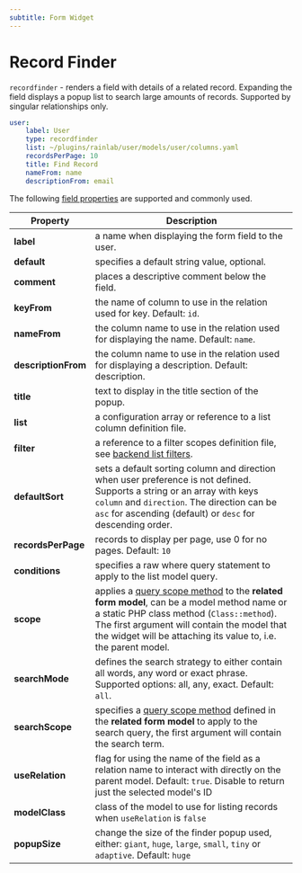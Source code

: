 ```yaml
---
subtitle: Form Widget
---
```

# Record Finder

`recordfinder` - renders a field with details of a related record. Expanding the field displays a popup list to search large amounts of records. Supported by singular relationships only.

```yaml
user:
    label: User
    type: recordfinder
    list: ~/plugins/rainlab/user/models/user/columns.yaml
    recordsPerPage: 10
    title: Find Record
    nameFrom: name
    descriptionFrom: email
```

The following [field properties](../form-fields.md) are supported and commonly used.

Property | Description
------------- | -------------
**label** | a name when displaying the form field to the user.
**default** | specifies a default string value, optional.
**comment** | places a descriptive comment below the field.
**keyFrom** | the name of column to use in the relation used for key. Default: `id`.
**nameFrom** | the column name to use in the relation used for displaying the name. Default: `name`.
**descriptionFrom** | the column name to use in the relation used for displaying a description. Default: description.
**title** | text to display in the title section of the popup.
**list** | a configuration array or reference to a list column definition file.
**filter** | a reference to a filter scopes definition file, see [backend list filters](../../extend/lists/filters.md).
**defaultSort** | sets a default sorting column and direction when user preference is not defined. Supports a string or an array with keys `column` and `direction`. The direction can be `asc` for ascending (default) or `desc` for descending order.
**recordsPerPage** | records to display per page, use 0 for no pages. Default: `10`
**conditions** | specifies a raw where query statement to apply to the list model query.
**scope** | applies a [query scope method](../../extend/database/model.md) to the **related form model**, can be a model method name or a static PHP class method (`Class::method`). The first argument will contain the model that the widget will be attaching its value to, i.e. the parent model.
**searchMode** | defines the search strategy to either contain all words, any word or exact phrase. Supported options: all, any, exact. Default: `all`.
**searchScope** | specifies a [query scope method](../../extend/database/model.md) defined in the **related form model** to apply to the search query, the first argument will contain the search term.
**useRelation** | flag for using the name of the field as a relation name to interact with directly on the parent model. Default: `true`. Disable to return just the selected model's ID
**modelClass** | class of the model to use for listing records when `useRelation` is `false`
**popupSize** | change the size of the finder popup used, either: `giant`, `huge`, `large`, `small`, `tiny` or `adaptive`. Default: `huge`

